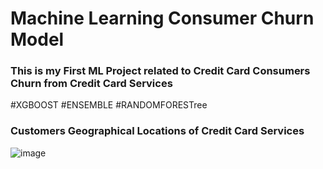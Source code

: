 # Machine Learning Consumer Churn Model
<h3>This is my  First ML Project related to Credit Card Consumers Churn from Credit Card Services  </h3>
#XGBOOST
#ENSEMBLE
#RANDOMFORESTree

<h3>Customers Geographical Locations of Credit Card Services </h3>



![image](https://github.com/user-attachments/assets/63ebfe7f-167e-4e88-904f-b0c8eb7b0051)
